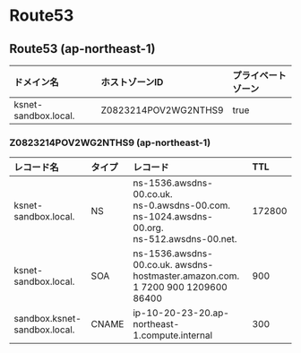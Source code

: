 # Route53
## Route53 (ap-northeast-1)

|ドメイン名|ホストゾーンID|プライベートゾーン|
|:--|:--|:--|
|ksnet-sandbox.local.|Z0823214POV2WG2NTHS9|true|

### Z0823214POV2WG2NTHS9 (ap-northeast-1)

|レコード名|タイプ|レコード|TTL|
|:--|:--|:--|:--|
|ksnet-sandbox.local.|NS|ns-1536.awsdns-00.co.uk.<br>ns-0.awsdns-00.com.<br>ns-1024.awsdns-00.org.<br>ns-512.awsdns-00.net.|172800|
|ksnet-sandbox.local.|SOA|ns-1536.awsdns-00.co.uk. awsdns-hostmaster.amazon.com. 1 7200 900 1209600 86400|900|
|sandbox.ksnet-sandbox.local.|CNAME|ip-10-20-23-20.ap-northeast-1.compute.internal|300|

